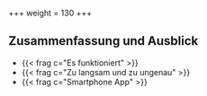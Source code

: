 +++
weight = 130
+++

## Zusammenfassung und Ausblick

- {{< frag c="Es funktioniert" >}}
- {{< frag c="Zu langsam und zu ungenau" >}}
- {{< frag c="Smartphone App" >}}
